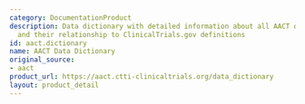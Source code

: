 ```yaml
---
category: DocumentationProduct
description: Data dictionary with detailed information about all AACT data elements
  and their relationship to ClinicalTrials.gov definitions
id: aact.dictionary
name: AACT Data Dictionary
original_source:
- aact
product_url: https://aact.ctti-clinicaltrials.org/data_dictionary
layout: product_detail
---
```

